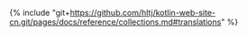 {% include "git+https://github.com/hltj/kotlin-web-site-cn.git/pages/docs/reference/collections.md#translations" %}
